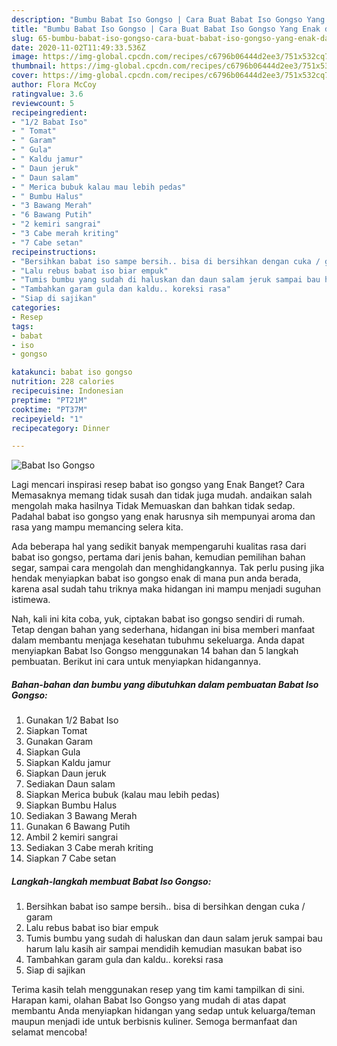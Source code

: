 ```yaml
---
description: "Bumbu Babat Iso Gongso | Cara Buat Babat Iso Gongso Yang Enak dan Simpel"
title: "Bumbu Babat Iso Gongso | Cara Buat Babat Iso Gongso Yang Enak dan Simpel"
slug: 65-bumbu-babat-iso-gongso-cara-buat-babat-iso-gongso-yang-enak-dan-simpel
date: 2020-11-02T11:49:33.536Z
image: https://img-global.cpcdn.com/recipes/c6796b06444d2ee3/751x532cq70/babat-iso-gongso-foto-resep-utama.jpg
thumbnail: https://img-global.cpcdn.com/recipes/c6796b06444d2ee3/751x532cq70/babat-iso-gongso-foto-resep-utama.jpg
cover: https://img-global.cpcdn.com/recipes/c6796b06444d2ee3/751x532cq70/babat-iso-gongso-foto-resep-utama.jpg
author: Flora McCoy
ratingvalue: 3.6
reviewcount: 5
recipeingredient:
- "1/2 Babat Iso"
- " Tomat"
- " Garam"
- " Gula"
- " Kaldu jamur"
- " Daun jeruk"
- " Daun salam"
- " Merica bubuk kalau mau lebih pedas"
- " Bumbu Halus"
- "3 Bawang Merah"
- "6 Bawang Putih"
- "2 kemiri sangrai"
- "3 Cabe merah kriting"
- "7 Cabe setan"
recipeinstructions:
- "Bersihkan babat iso sampe bersih.. bisa di bersihkan dengan cuka / garam"
- "Lalu rebus babat iso biar empuk"
- "Tumis bumbu yang sudah di haluskan dan daun salam jeruk sampai bau harum lalu kasih air sampai mendidih kemudian masukan babat iso"
- "Tambahkan garam gula dan kaldu.. koreksi rasa"
- "Siap di sajikan"
categories:
- Resep
tags:
- babat
- iso
- gongso

katakunci: babat iso gongso 
nutrition: 228 calories
recipecuisine: Indonesian
preptime: "PT21M"
cooktime: "PT37M"
recipeyield: "1"
recipecategory: Dinner

---
```



![Babat Iso Gongso](https://img-global.cpcdn.com/recipes/c6796b06444d2ee3/751x532cq70/babat-iso-gongso-foto-resep-utama.jpg)

Lagi mencari inspirasi resep babat iso gongso yang Enak Banget? Cara Memasaknya memang tidak susah dan tidak juga mudah. andaikan salah mengolah maka hasilnya Tidak Memuaskan dan bahkan tidak sedap. Padahal babat iso gongso yang enak harusnya sih mempunyai aroma dan rasa yang mampu memancing selera kita.

Ada beberapa hal yang sedikit banyak mempengaruhi kualitas rasa dari babat iso gongso, pertama dari jenis bahan, kemudian pemilihan bahan segar, sampai cara mengolah dan menghidangkannya. Tak perlu pusing jika hendak menyiapkan babat iso gongso enak di mana pun anda berada, karena asal sudah tahu triknya maka hidangan ini mampu menjadi suguhan istimewa.




Nah, kali ini kita coba, yuk, ciptakan babat iso gongso sendiri di rumah. Tetap dengan bahan yang sederhana, hidangan ini bisa memberi manfaat dalam membantu menjaga kesehatan tubuhmu sekeluarga. Anda dapat menyiapkan Babat Iso Gongso menggunakan 14 bahan dan 5 langkah pembuatan. Berikut ini cara untuk menyiapkan hidangannya.

<!--inarticleads1-->

##### Bahan-bahan dan bumbu yang dibutuhkan dalam pembuatan Babat Iso Gongso:

1. Gunakan 1/2 Babat Iso
1. Siapkan  Tomat
1. Gunakan  Garam
1. Siapkan  Gula
1. Siapkan  Kaldu jamur
1. Siapkan  Daun jeruk
1. Sediakan  Daun salam
1. Siapkan  Merica bubuk (kalau mau lebih pedas)
1. Siapkan  Bumbu Halus
1. Sediakan 3 Bawang Merah
1. Gunakan 6 Bawang Putih
1. Ambil 2 kemiri sangrai
1. Sediakan 3 Cabe merah kriting
1. Siapkan 7 Cabe setan




<!--inarticleads2-->

##### Langkah-langkah membuat Babat Iso Gongso:

1. Bersihkan babat iso sampe bersih.. bisa di bersihkan dengan cuka / garam
1. Lalu rebus babat iso biar empuk
1. Tumis bumbu yang sudah di haluskan dan daun salam jeruk sampai bau harum lalu kasih air sampai mendidih kemudian masukan babat iso
1. Tambahkan garam gula dan kaldu.. koreksi rasa
1. Siap di sajikan




Terima kasih telah menggunakan resep yang tim kami tampilkan di sini. Harapan kami, olahan Babat Iso Gongso yang mudah di atas dapat membantu Anda menyiapkan hidangan yang sedap untuk keluarga/teman maupun menjadi ide untuk berbisnis kuliner. Semoga bermanfaat dan selamat mencoba!
